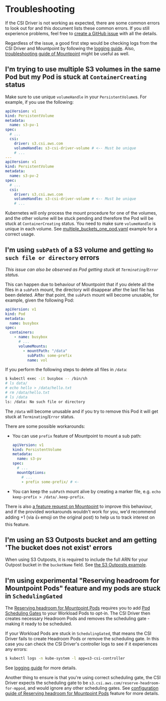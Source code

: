 # Troubleshooting

If the CSI Driver is not working as expected, there are some common errors to look out for and this document lists these common errors. If you still experience problems, feel free to [create a GitHub issue](https://github.com/awslabs/mountpoint-s3-csi-driver/issues/new/choose) with all the details.

Regardless of the issue, a good first step would be checking logs from the CSI Driver and Mountpoint by following the [logging guide](./LOGGING.md). Also, [troubleshooting guide of Mountpoint](https://github.com/awslabs/mountpoint-s3/blob/main/doc/TROUBLESHOOTING.md) might be useful as well.

## I'm trying to use multiple S3 volumes in the same Pod but my Pod is stuck at `ContainerCreating` status

Make sure to use unique `volumeHandle` in your `PersistentVolume`s. For example, if you use the following:

```yaml
apiVersion: v1
kind: PersistentVolume
metadata:
  name: s3-pv-1
spec:
  # ...
  csi:
    driver: s3.csi.aws.com
    volumeHandle: s3-csi-driver-volume # <-- Must be unique
    # ...
---
apiVersion: v1
kind: PersistentVolume
metadata:
  name: s3-pv-2
spec:
  # ...
  csi:
    driver: s3.csi.aws.com
    volumeHandle: s3-csi-driver-volume # <-- Must be unique
    # ...
```

Kubernetes will only process the mount procedure for one of the volumes, and the other volume will be stuck pending and therefore the Pod will be stuck at `ContainerCreating` status. You need to make sure `volumeHandle` is unique in each volume. See [multiple_buckets_one_pod.yaml](../examples/kubernetes/static_provisioning/multiple_pods_one_pv.yaml) example for a correct usage.

## I'm using `subPath` of a S3 volume and getting `No such file or directory` errors

_This issue can also be observed as Pod getting stuck at `Terminating`/`Error` status._

This can happen due to behaviour of Mountpoint that if you delete all the files in a `subPath` mount, the directory will disappear after the last file has been deleted. After that point, the `subPath` mount will become unusable, for example, given the following Pod:

```yaml
apiVersion: v1
kind: Pod
metadata:
  name: busybox
spec:
  containers:
    - name: busybox
      # ...
      volumeMounts:
        - mountPath: "/data"
          subPath: some-prefix
          name: vol
```

If you perform the following steps to delete all files in `/data`:

```bash
$ kubectl exec -it busybox -- /bin/sh
# ls data/
# echo hello > /data/hello.txt
# rm /data/hello.txt
# ls /data
ls: /data: No such file or directory
```

The `/data` will become unusable and if you try to remove this Pod it will get stuck at `Terminating`/`Error` status.

There are some possible workarounds:
- You can use `prefix` feature of Mountpoint to mount a sub path:
  ```yaml
  apiVersion: v1
  kind: PersistentVolume
  metadata:
    name: s3-pv
  spec:
    # ...
    mountOptions:
      # ...
      - prefix some-prefix/ # <-

  ```

- You can keep the `subPath` mount alive by creating a marker file, e.g. `echo keep-prefix > /data/.keep-prefix`.

There is also [a feature request on Mountpoint](https://github.com/awslabs/mountpoint-s3/issues/1055) to improve this behaviour, and if the provided workarounds wouldn't work for you, we'd recommend adding +1 (via 👍 emoji on the original post) to help us to track interest on this feature.

## I'm using an S3 Outposts bucket and am getting 'The bucket does not exist' errors

When using S3 Outposts, it is required to include the full ARN for your Outpost bucket in the `bucketName` field.
See [the S3 Outposts example](../examples/kubernetes/static_provisioning/outpost_bucket.yaml).

## I'm using experimental "Reserving headroom for Mountpoint Pods" feature and my pods are stuck in `SchedulingGated`

The [Reserving headroom for Mountpoint Pods](./HEADROOM_FOR_MPPOD.md) requires you to add [Pod Scheduling Gates](https://kubernetes.io/docs/concepts/scheduling-eviction/pod-scheduling-readiness/) to your Workload Pods to opt-in. The CSI Driver then creates necessary Headroom Pods and removes the scheduling gate - making it ready to be scheduled.

If your Workload Pods are stuck in `SchedulingGated`, that means the CSI Driver fails to create Headroom Pods or remove the scheduling gate. In this case you can check the CSI Driver's controller logs to see if it experiences any errors:

```bash
$ kubectl logs -n kube-system -l app=s3-csi-controller
```

See [logging guide](./LOGGING.md#the-controller-component-aws-s3-csi-controller) for more details.

Another thing to ensure is that you're using correct scheduling gate, the CSI Driver expects the scheduling gate to be `s3.csi.aws.com/reserve-headroom-for-mppod`, and would ignore any other scheduling gates. See [configuration guide of Reserving headroom for Mountpoint Pods](./HEADROOM_FOR_MPPOD.md#how-is-it-used) feature for more details.
